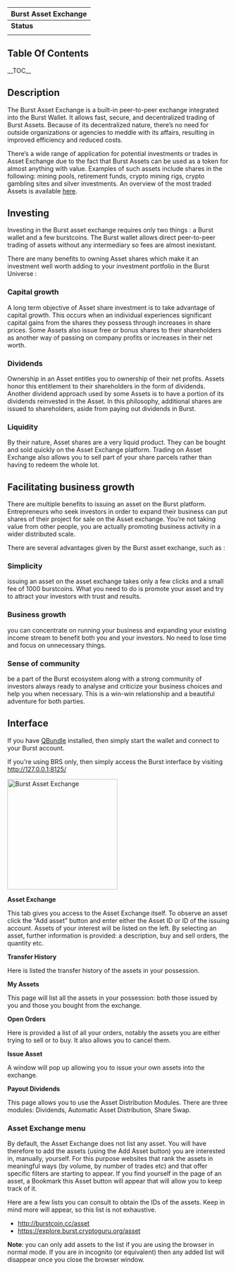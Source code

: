 | Burst Asset Exchange |
|----------------------|
| **Status**           |
||

Table Of Contents
-----------------

\_\_TOC\_\_

Description
-----------

The Burst Asset Exchange is a built-in peer-to-peer exchange integrated into the Burst Wallet. It allows fast, secure, and decentralized trading of Burst Assets. Because of its decentralized nature, there’s no need for outside organizations or agencies to meddle with its affairs, resulting in improved efficiency and reduced costs.

There’s a wide range of application for potential investments or trades in Asset Exchange due to the fact that Burst Assets can be used as a token for almost anything with value. Examples of such assets include shares in the following: mining pools, retirement funds, crypto mining rigs, crypto gambling sites and silver investments. An overview of the most traded Assets is available [here](http://burstcoin.cc/asset).

Investing
---------

Investing in the Burst asset exchange requires only two things : a Burst wallet and a few burstcoins. The Burst wallet allows direct peer-to-peer trading of assets without any intermediary so fees are almost inexistant.

There are many benefits to owning Asset shares which make it an investment well worth adding to your investment portfolio in the Burst Universe :

### Capital growth

A long term objective of Asset share investment is to take advantage of capital growth. This occurs when an individual experiences significant capital gains from the shares they possess through increases in share prices. Some Assets also issue free or bonus shares to their shareholders as another way of passing on company profits or increases in their net worth.

### Dividends

Ownership in an Asset entitles you to ownership of their net profits. Assets honor this entitlement to their shareholders in the form of dividends. Another dividend approach used by some Assets is to have a portion of its dividends reinvested in the Asset. In this philosophy, additional shares are issued to shareholders, aside from paying out dividends in Burst.

### Liquidity

By their nature, Asset shares are a very liquid product. They can be bought and sold quickly on the Asset Exchange platform. Trading on Asset Exchange also allows you to sell part of your share parcels rather than having to redeem the whole lot.

Facilitating business growth
----------------------------

There are multiple benefits to issuing an asset on the Burst platform. Entrepreneurs who seek investors in order to expand their business can put shares of their project for sale on the Asset exchange. You’re not taking value from other people, you are actually promoting business activity in a wider distributed scale.

There are several advantages given by the Burst asset exchange, such as :

### Simplicity

issuing an asset on the asset exchange takes only a few clicks and a small fee of 1000 burstcoins. What you need to do is promote your asset and try to attract your investors with trust and results.

### Business growth

you can concentrate on running your business and expanding your existing income stream to benefit both you and your investors. No need to lose time and focus on unnecessary things.

### Sense of community

be a part of the Burst ecosystem along with a strong community of investors always ready to analyse and criticize your business choices and help you when necessary. This is a win-win relationship and a beautiful adventure for both parties.

Interface
---------

If you have [QBundle](qbundle.md) installed, then simply start the wallet and connect to your Burst account.

If you're using BRS only, then simply access the Burst interface by visiting <http://127.0.0.1:8125/>

<img src="Burst_Asset_Exchange.png" title="Burst Asset Exchange" alt="Burst Asset Exchange" width="250" height="250" />

**Asset Exchange**

This tab gives you access to the Asset Exchange itself. To observe an asset click the “Add asset” button and enter either the Asset ID or ID of the issuing account. Assets of your interest will be listed on the left. By selecting an asset, further information is provided: a description, buy and sell orders, the quantity etc.

**Transfer History**

Here is listed the transfer history of the assets in your possession.

**My Assets**

This page will list all the assets in your possession: both those issued by you and those you bought from the exchange.

**Open Orders**

Here is provided a list of all your orders, notably the assets you are either trying to sell or to buy. It also allows you to cancel them.

**Issue Asset**

A window will pop up allowing you to issue your own assets into the exchange.

**Payout Dividends**

This page allows you to use the Asset Distribution Modules. There are three modules: Dividends, Automatic Asset Distribution, Share Swap.

### Asset Exchange menu

By default, the Asset Exchange does not list any asset. You will have therefore to add the assets (using the Add Asset button) you are interested in, manually, yourself. For this purpose websites that rank the assets in meaningful ways (by volume, by number of trades etc) and that offer specific filters are starting to appear. If you find yourself in the page of an asset, a Bookmark this Asset button will appear that will allow you to keep track of it.

Here are a few lists you can consult to obtain the IDs of the assets. Keep in mind more will appear, so this list is not exhaustive.

-   <http://burstcoin.cc/asset>
-   <https://explore.burst.cryptoguru.org/asset>

**Note**: you can only add assets to the list if you are using the browser in normal mode. If you are in incognito (or equivalent) then any added list will disappear once you close the browser window.
